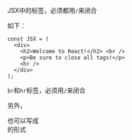 JSX中的标签，必须都用`/`来闭合

如下：

```react
const JSX = (
  <div>
    <h2>Welcome to React!</h2> <br />
    <p>Be sure to close all tags!</p>
    <hr />
  </div>
);
```

`br`和`hr`标签，必须用`/`来闭合

另外，<div></div>也可以写成<div/>的形式
